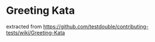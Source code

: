 # Greeting Kata

extracted from https://github.com/testdouble/contributing-tests/wiki/Greeting-Kata

